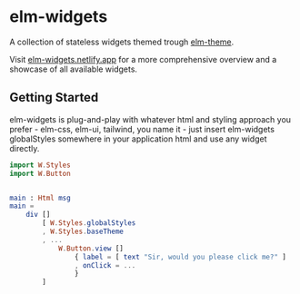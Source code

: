 # elm-widgets

A collection of stateless widgets themed trough [elm-theme](https://package.elm-lang.org/packages/uncover-co/elm-theme/latest/).

Visit [elm-widgets.netlify.app](https://elm-widgets.netlify.app) for a more comprehensive overview and a showcase of all available widgets.

## Getting Started

elm-widgets is plug-and-play with whatever html and styling approach you prefer - elm-css, elm-ui, tailwind, you name it - just insert elm-widgets globalStyles somewhere in your application html and use any widget directly.

```elm
import W.Styles
import W.Button


main : Html msg
main =
    div []
        [ W.Styles.globalStyles
        , W.Styles.baseTheme
        , ...
            W.Button.view []
                { label = [ text "Sir, would you please click me?" ]
                , onClick = ...
                }
        ]
```
